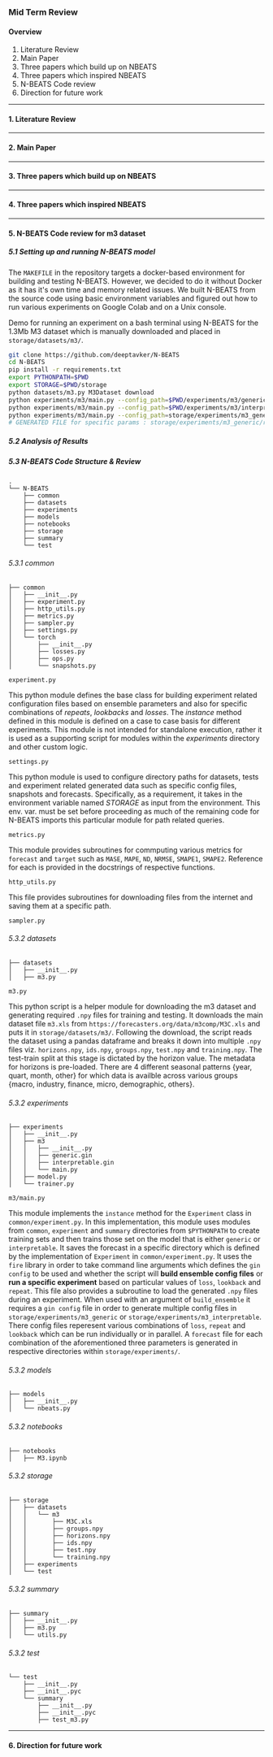 ### Mid Term Review 

#### Overview

1. Literature Review
2. Main Paper
3. Three papers which build up on NBEATS
4. Three papers which inspired NBEATS
5. N-BEATS Code review
6. Direction for future work

------------------

#### 1. Literature Review

------------------

#### 2. Main Paper

------------------

#### 3. Three papers which build up on NBEATS

------------------

#### 4. Three papers which inspired NBEATS

------------------

#### 5. N-BEATS Code review for m3 dataset

##### 5.1 Setting up and running N-BEATS model

The `MAKEFILE` in the repository targets a docker-based environment for building and testing N-BEATS. However, we decided to do it without Docker as it has it's own time and memory related issues. We built N-BEATS from the source code using basic environment variables and figured out how to run various experiments on Google Colab and on a Unix console. 

Demo for running an experiment on a bash terminal using N-BEATS for the 1.3Mb M3 dataset which is manually downloaded and placed in `storage/datasets/m3/`. 

```sh
git clone https://github.com/deeptavker/N-BEATS
cd N-BEATS
pip install -r requirements.txt
export PYTHONPATH=$PWD
export STORAGE=$PWD/storage
python datasets/m3.py M3Dataset download
python experiments/m3/main.py --config_path=$PWD/experiments/m3/generic.gin build_ensemble
python experiments/m3/main.py --config_path=$PWD/experiments/m3/interpretable.gin build_ensemble
python experiments/m3/main.py --config_path=storage/experiments/m3_generic/repeat=3,lookback=4,loss=MAPE/config.gin run
# GENERATED FILE for specific params : storage/experiments/m3_generic/repeat=3,lookback=4,loss=MAPE/forecast.csv
```
##### 5.2 Analysis of Results

##### 5.3 N-BEATS Code Structure & Review

```
.
└── N-BEATS
    ├── common
    ├── datasets
    ├── experiments
    ├── models
    ├── notebooks
    ├── storage
    ├── summary
    └── test
```

###### 5.3.1 common
```
├── common                                                                        
│   ├── __init__.py    
│   ├── experiment.py    
│   ├── http_utils.py     
│   ├── metrics.py     
│   ├── sampler.py   
│   ├── settings.py   
│   └── torch    
│       ├── __init__.py    
│       ├── losses.py     
│       ├── ops.py    
│       └── snapshots.py    
```

`experiment.py` 

This python module defines the base class for building experiment related configuration files based on ensemble parameters and also for specific combinations of *repeats*, *lookbacks* and *losses*. The *instance* method defined in this module is defined on a case to case basis for different experiments. This module is not intended for standalone execution, rather it is used as a supporting script for modules within the *experiments* directory and other custom logic. 

`settings.py`

This python module is used to configure directory paths for datasets, tests and experiment related generated data such as specific config files, snapshots and forecasts. Specifically, as a requirement, it takes in the environment variable named *STORAGE* as input from the environment. This env. var. must be set before proceeding as much of the remaining code for N-BEATS imports this particular module for path related queries. 

`metrics.py`

This module provides subroutines for commputing various metrics for `forecast` and `target` such as `MASE`, `MAPE`, `ND`, `NRMSE`, `SMAPE1`, `SMAPE2`. Reference for each is provided in the docstrings of respective functions. 

`http_utils.py`

This file provides subroutines for downloading files from the internet and saving them at a specific path. 

`sampler.py`




###### 5.3.2 datasets
```
├── datasets    
│   ├── __init__.py   
│   ├── m3.py   

```

`m3.py`

This python script is a helper module for downloading the m3 dataset and generating required `.npy` files for training and testing. It downloads the main dataset file `m3.xls` from `https://forecasters.org/data/m3comp/M3C.xls` and puts it in `storage/datasets/m3/`. Following the download, the script reads the dataset using a pandas dataframe and breaks it down into multiple `.npy` files viz. `horizons.npy`, `ids.npy`, `groups.npy`, `test.npy` and `training.npy`. The test-train split at this stage is dictated by the horizon value. The metadata for horizons is pre-loaded. There are 4 different seasonal patterns {year, quart, month, other} for which data is availble across various groups {macro, industry, finance, micro, demographic, others}. 

###### 5.3.2 experiments
```
├── experiments
│   ├── __init__.py
│   ├── m3
│   │   ├── __init__.py
│   │   ├── generic.gin
│   │   ├── interpretable.gin
│   │   └── main.py
│   ├── model.py
│   └── trainer.py
```

`m3/main.py`

This module implements the `instance` method for the `Experiment` class in `common/experiment.py`. In this implementation, this module uses modules from `common`, `experiment` and `summary` directories from `$PYTHONPATH` to create training sets and then trains those set on the model that is either `generic` or `interpretable`. It saves the forecast in a specific directory which is defined by the implementation of `Experiment` in `common/experiment.py`. It uses the `fire` library in order to take command line arguments which defines the `gin config` to be used and whether the script will **build ensemble config files** or **run a specific experiment** based on particular values of `loss`, `lookback` and `repeat`. This file also provides a subroutine to load the generated `.npy` files during an experiment. When used with an argument of `build_ensemble` it requires a `gin config` file in order to generate multiple config files in `storage/experiments/m3_generic` or `storage/experiments/m3_interpretable`. There config files reperesent various combinations of `loss`, `repeat` and `lookback` which can be run individually or in parallel. A `forecast` file for each combination of the aforementioned three parameters is generated in respective directories within `storage/experiments/`.  


###### 5.3.2 models
```
├── models
│   ├── __init__.py
│   └── nbeats.py
```
###### 5.3.2 notebooks
```
├── notebooks
│   ├── M3.ipynb
```

###### 5.3.2 storage
```
├── storage
│   ├── datasets
│   │   └── m3
│   │       ├── M3C.xls
│   │       ├── groups.npy
│   │       ├── horizons.npy
│   │       ├── ids.npy
│   │       ├── test.npy
│   │       └── training.npy
│   ├── experiments
│   └── test
```
###### 5.3.2 summary
```
├── summary
│   ├── __init__.py
│   ├── m3.py
│   └── utils.py
```
###### 5.3.2 test
```
└── test
    ├── __init__.py
    ├── __init__.pyc
    └── summary
        ├── __init__.py
        ├── __init__.pyc
        ├── test_m3.py
```


------------------

#### 6. Direction for future work

